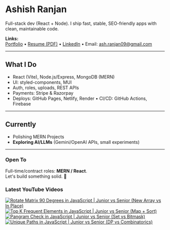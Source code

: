 # Ashish Ranjan

Full-stack dev (React + Node). I ship fast, stable, SEO-friendly apps with clean, maintainable code.

**Links:**  
[Portfolio](https://www.ashishranjan.net) • 
[Resume (PDF)](https://github.com/a2rp/resume/releases/latest/download/Ashish_Ranjan_Resume.pdf) • 
[LinkedIn](https://www.linkedin.com/in/aashishranjan/) • 
Email: ash.ranjan09@gmail.com

---

## What I Do
- React (Vite), Node.js/Express, MongoDB (MERN)
- UI: styled-components, MUI
- Auth, roles, uploads, REST APIs
- Payments: Stripe & Razorpay
- Deploys: GitHub Pages, Netlify, Render • CI/CD: GitHub Actions, Firebase

---

## Currently
- Polishing MERN Projects
- **Exploring AI/LLMs** (Gemini/OpenAI APIs, small experiments)

---

### Open To
Full-time/contract roles: **MERN / React**.  
Let's build something solid. 🚀

### Latest YouTube Videos
<p align="left">

<!-- BEGIN YOUTUBE-CARDS -->
[![Rotate Matrix 90 Degrees in JavaScript | Junior vs Senior (New Array vs In Place)](https://ytcards.demolab.com/?id=-t5L9jsd4bc&title=Rotate+Matrix+90+Degrees+in+JavaScript+%7C+Junior+vs+Senior+%28New+Array+vs+In+Place%29&lang=en&timestamp=1761288192&background_color=%230d1117&title_color=%23ffffff&stats_color=%23b3b3b3&max_title_lines=2&width=360&border_radius=10 "Rotate Matrix 90 Degrees in JavaScript | Junior vs Senior (New Array vs In Place)")](https://www.youtube.com/shorts/-t5L9jsd4bc)
[![Top K Frequent Elements in JavaScript | Junior vs Senior (Map + Sort)](https://ytcards.demolab.com/?id=5nOckwryBpY&title=Top+K+Frequent+Elements+in+JavaScript+%7C+Junior+vs+Senior+%28Map+%2B+Sort%29&lang=en&timestamp=1761287705&background_color=%230d1117&title_color=%23ffffff&stats_color=%23b3b3b3&max_title_lines=2&width=360&border_radius=10 "Top K Frequent Elements in JavaScript | Junior vs Senior (Map + Sort)")](https://www.youtube.com/shorts/5nOckwryBpY)
[![Pangram Check in JavaScript | Junior vs Senior (Set vs Bitmask)](https://ytcards.demolab.com/?id=4WG_jFfInhY&title=Pangram+Check+in+JavaScript+%7C+Junior+vs+Senior+%28Set+vs+Bitmask%29&lang=en&timestamp=1761286823&background_color=%230d1117&title_color=%23ffffff&stats_color=%23b3b3b3&max_title_lines=2&width=360&border_radius=10 "Pangram Check in JavaScript | Junior vs Senior (Set vs Bitmask)")](https://www.youtube.com/shorts/4WG_jFfInhY)
[![Unique Paths in JavaScript | Junior vs Senior (DP vs Combinatorics)](https://ytcards.demolab.com/?id=DkPDpJ8hejg&title=Unique+Paths+in+JavaScript+%7C+Junior+vs+Senior+%28DP+vs+Combinatorics%29&lang=en&timestamp=1761285490&background_color=%230d1117&title_color=%23ffffff&stats_color=%23b3b3b3&max_title_lines=2&width=360&border_radius=10 "Unique Paths in JavaScript | Junior vs Senior (DP vs Combinatorics)")](https://www.youtube.com/shorts/DkPDpJ8hejg)
<!-- END YOUTUBE-CARDS -->

</p>
